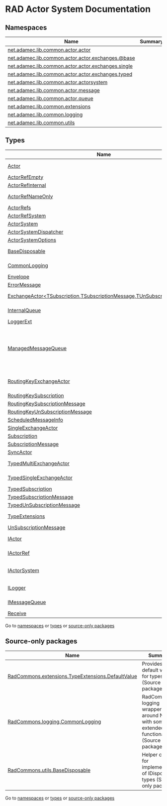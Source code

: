 #  RAD Actor System Documentation #
##  <a id="namespace-list" />  Namespaces ##

 | Name | Summary | 
 | ------ | --------- | 
 | [net.adamec.lib.common.actor.actor](net.adamec.lib.common.actor.actor__1ldg5ba.md#n-net.adamec.lib.common.actor.actor__1ldg5ba) |  | 
 | [net.adamec.lib.common.actor.actor.exchanges.@base](net.adamec.lib.common.actor.actor.exchanges.@base__1g84l6h.md#n-net.adamec.lib.common.actor.actor.exchanges.base__1g84l6h) |  | 
 | [net.adamec.lib.common.actor.actor.exchanges.single](net.adamec.lib.common.actor.actor.exchanges.single__6r83x4.md#n-net.adamec.lib.common.actor.actor.exchanges.single__6r83x4) |  | 
 | [net.adamec.lib.common.actor.actor.exchanges.typed](net.adamec.lib.common.actor.actor.exchanges.typed__1mtmrao.md#n-net.adamec.lib.common.actor.actor.exchanges.typed__1mtmrao) |  | 
 | [net.adamec.lib.common.actor.actorsystem](net.adamec.lib.common.actor.actorsystem__1ihx1md.md#n-net.adamec.lib.common.actor.actorsystem__1ihx1md) |  | 
 | [net.adamec.lib.common.actor.message](net.adamec.lib.common.actor.message__m00bpk.md#n-net.adamec.lib.common.actor.message__m00bpk) |  | 
 | [net.adamec.lib.common.actor.queue](net.adamec.lib.common.actor.queue__1lh8qrc.md#n-net.adamec.lib.common.actor.queue__1lh8qrc) |  | 
 | [net.adamec.lib.common.extensions](net.adamec.lib.common.extensions__1vwuhoq.md#n-net.adamec.lib.common.extensions__1vwuhoq) |  | 
 | [net.adamec.lib.common.logging](net.adamec.lib.common.logging__1g9pm29.md#n-net.adamec.lib.common.logging__1g9pm29) |  | 
 | [net.adamec.lib.common.utils](net.adamec.lib.common.utils__7vdji9.md#n-net.adamec.lib.common.utils__7vdji9) |  | 

##  <a id="type-list" />  Types ##

 | Name | Modifier | Kind | Summary | 
 | ------ | ---------- | ------ | --------- | 
 | [Actor](net.adamec.lib.common.actor.actor__1ldg5ba.md#t-net.adamec.lib.common.actor.actor.actor__buuxwr) | public abstract | Class | Reference implementation of [IActor](net.adamec.lib.common.actor.actor__1ldg5ba.md#t-net.adamec.lib.common.actor.actor.iactor__16hx1xi) that can be simply inherited in own actors. It provides the automatic registration in constructor and de-registration while disposing. The actor reference is published via [Self](net.adamec.lib.common.actor.actor__1ldg5ba.md#p-net.adamec.lib.common.actor.actor.actor.self__1kgayjx) property. | 
 | [ActorRefEmpty](net.adamec.lib.common.actor.actor__1ldg5ba.md#t-net.adamec.lib.common.actor.actor.actorrefempty__c8py9n) | public | Class | Reference to empty virtual actor | 
 | [ActorRefInternal](net.adamec.lib.common.actor.actor__1ldg5ba.md#t-net.adamec.lib.common.actor.actor.actorrefinternal__1l1obal) | internal | Class | Internal implementation of actor reference. Encapsulates the mailbox (queue) for the actor | 
 | [ActorRefNameOnly](net.adamec.lib.common.actor.actor__1ldg5ba.md#t-net.adamec.lib.common.actor.actor.actorrefnameonly__eu2rbh) | public abstract | Class | Base class for the virtual actors | 
 | [ActorRefs](net.adamec.lib.common.actor.actor__1ldg5ba.md#t-net.adamec.lib.common.actor.actor.actorrefs__17fr5vh) | public | Class | Common references to virtual actors | 
 | [ActorRefSystem](net.adamec.lib.common.actor.actor__1ldg5ba.md#t-net.adamec.lib.common.actor.actor.actorrefsystem__43zotr) | public | Class | Reference to system virtual actor | 
 | [ActorSystem](net.adamec.lib.common.actor.actorsystem__1ihx1md.md#t-net.adamec.lib.common.actor.actorsystem.actorsystem__2jlyi3) | public | Class | Implementation of actor system | 
 | [ActorSystemDispatcher](net.adamec.lib.common.actor.actorsystem__1ihx1md.md#t-net.adamec.lib.common.actor.actorsystem.actorsystemdispatcher__1p6wtbe) | internal | Class | Message dispatched used by [ActorSystem](net.adamec.lib.common.actor.actorsystem__1ihx1md.md#p-net.adamec.lib.common.actor.actorsystem.actorsystemdispatcher.actorsystem__1osgm3w) | 
 | [ActorSystemOptions](net.adamec.lib.common.actor.actorsystem__1ihx1md.md#t-net.adamec.lib.common.actor.actorsystem.actorsystemoptions__1e8lf7j) | public | Class | User defined configuration of [ActorSystem](net.adamec.lib.common.actor.actorsystem__1ihx1md.md#t-net.adamec.lib.common.actor.actorsystem.actorsystem__2jlyi3) | 
 | [BaseDisposable](net.adamec.lib.common.utils__7vdji9.md#t-net.adamec.lib.common.utils.basedisposable__7s72ps) | public abstract | Class | Helper class for implementation of <a href="https://docs.microsoft.com/en-us/dotnet/api/system.idisposable" target="_blank" >System.IDisposable</a> types | 
 | [CommonLogging](net.adamec.lib.common.logging__1g9pm29.md#t-net.adamec.lib.common.logging.commonlogging__1dar5wb) | internal static | Class | [ILogger](net.adamec.lib.common.logging__1g9pm29.md#t-net.adamec.lib.common.logging.ilogger__y2ollm) factory | 
 | [Envelope](net.adamec.lib.common.actor.message__m00bpk.md#t-net.adamec.lib.common.actor.message.envelope__5oxc3s) | public | Class | Message envelope | 
 | [ErrorMessage](net.adamec.lib.common.actor.message__m00bpk.md#t-net.adamec.lib.common.actor.message.errormessage__1gj1wb) | public | Class | Specialized [Envelope](net.adamec.lib.common.actor.message__m00bpk.md#t-net.adamec.lib.common.actor.message.envelope__5oxc3s) for messages in [ErrorMessageQueue](net.adamec.lib.common.actor.actorsystem__1ihx1md.md#p-net.adamec.lib.common.actor.actorsystem.iactorsystem.errormessagequeue__v9i6fy) | 
 | [ExchangeActor&lt;TSubscription,TSubscriptionMessage,TUnSubscriptionMessage&gt;](net.adamec.lib.common.actor.actor.exchanges.@base__1g84l6h.md#t-net.adamec.lib.common.actor.actor.exchanges.base.exchangeactor-3__1p1cfiq) | public abstract | Class | Exchange actor base class providing the common logic for implementation of exchanges - the actors routing the messages to another actors based on subscriptions. | 
 | [InternalQueue](net.adamec.lib.common.actor.queue__1lh8qrc.md#t-net.adamec.lib.common.actor.queue.internalqueue__49i5r8) | internal | Class | An unbounded mailbox managed message queue used by [ManagedMessageQueue](net.adamec.lib.common.actor.queue__1lh8qrc.md#t-net.adamec.lib.common.actor.queue.managedmessagequeue__1xckl09) as the main message queue Allows access to stored messages for monitoring using [Copy()](net.adamec.lib.common.actor.queue__1lh8qrc.md#m-net.adamec.lib.common.actor.queue.internalqueue.copy__1co1b8y) . Note: the messages in the array must not be modified!!! | 
 | [LoggerExt](net.adamec.lib.common.logging__1g9pm29.md#t-net.adamec.lib.common.logging.loggerext__ac9km2) | internal | Class | [ILogger](net.adamec.lib.common.logging__1g9pm29.md#t-net.adamec.lib.common.logging.ilogger__y2ollm) extensions | 
 | [ManagedMessageQueue](net.adamec.lib.common.actor.queue__1lh8qrc.md#t-net.adamec.lib.common.actor.queue.managedmessagequeue__1xckl09) | public | Class | Message queue for <em>net.adamec.home.control.common.actor.manager.mailbox.ManagedUnboundedDequeBasedMailbox</em> allowing the monitoring (access to) messages stores in the queue The main queue is implemented using <em>net.adamec.home.control.common.actor.manager.mailbox.ManagedMessageQueue</em> and also uses a <a href="https://docs.microsoft.com/en-us/dotnet/api/system.collections.generic.stack-1" target="_blank" >System.Collections.Generic.Stack`1</a> internally to store each individual <em>net.adamec.home.control.common.actor.manager.mailbox.ManagedMessageQueue.EnqueueFirst(Akka.Actor.Envelope)</em> messages - supports stashing | 
 | [RoutingKeyExchangeActor](net.adamec.lib.common.actor.actor.exchanges.typed__1mtmrao.md#t-net.adamec.lib.common.actor.actor.exchanges.typed.routingkeyexchangeactor__1inw5x7) | public | Class | Exchange Actor with zero or more actors per message type with routing based also on routing key Subscriptions are per actor, type and routing key. Subscription filter gets the all subscriptions where message is instance of  filter type or its children and the routing keys match | 
 | [RoutingKeySubscription](net.adamec.lib.common.actor.actor.exchanges.typed__1mtmrao.md#t-net.adamec.lib.common.actor.actor.exchanges.typed.routingkeysubscription__1t32gw0) | public | Class | Subscription for exchanges that routes the messages based on their type and routing key | 
 | [RoutingKeySubscriptionMessage](net.adamec.lib.common.actor.actor.exchanges.typed__1mtmrao.md#t-net.adamec.lib.common.actor.actor.exchanges.typed.routingkeysubscriptionmessage__1h3lr73) | public | Class | Subscription message for [RoutingKeySubscription](net.adamec.lib.common.actor.actor.exchanges.typed__1mtmrao.md#t-net.adamec.lib.common.actor.actor.exchanges.typed.routingkeysubscription__1t32gw0) | 
 | [RoutingKeyUnSubscriptionMessage](net.adamec.lib.common.actor.actor.exchanges.typed__1mtmrao.md#t-net.adamec.lib.common.actor.actor.exchanges.typed.routingkeyunsubscriptionmessage__emjdu2) | public | Class | UnSubscription message for [RoutingKeySubscription](net.adamec.lib.common.actor.actor.exchanges.typed__1mtmrao.md#t-net.adamec.lib.common.actor.actor.exchanges.typed.routingkeysubscription__1t32gw0) | 
 | [ScheduledMessageInfo](net.adamec.lib.common.actor.actorsystem__1ihx1md.md#t-net.adamec.lib.common.actor.actorsystem.scheduledmessageinfo__ifn4s5) | internal | Class | Scheduled message definition | 
 | [SingleExchangeActor](net.adamec.lib.common.actor.actor.exchanges.single__6r83x4.md#t-net.adamec.lib.common.actor.actor.exchanges.single.singleexchangeactor__1q6rr7y) | public | Class | Exchange Actor with zero or one subscriber | 
 | [Subscription](net.adamec.lib.common.actor.actor.exchanges.@base__1g84l6h.md#t-net.adamec.lib.common.actor.actor.exchanges.base.subscription__1q5jclm) | public | Class | Base exchange actor subscription | 
 | [SubscriptionMessage](net.adamec.lib.common.actor.actor.exchanges.@base__1g84l6h.md#t-net.adamec.lib.common.actor.actor.exchanges.base.subscriptionmessage__1d4egm1) | public | Class | Base exchange actor subscription messages | 
 | [SyncActor](net.adamec.lib.common.actor.actor__1ldg5ba.md#t-net.adamec.lib.common.actor.actor.syncactor__cgt0u6) | internal | Class | Internal actor used in [Ask(IActorRef, object, Type, int, bool)](net.adamec.lib.common.actor.actorsystem__1ihx1md.md#m-net.adamec.lib.common.actor.actorsystem.iactorsystem.ask_net.adamec.lib.common.actor.actor.iactorref-system.object-system.type-system.int32-system.boolean___14ecl67) methods to implement Request-Reply pattern | 
 | [TypedMultiExchangeActor](net.adamec.lib.common.actor.actor.exchanges.typed__1mtmrao.md#t-net.adamec.lib.common.actor.actor.exchanges.typed.typedmultiexchangeactor__1rgmwat) | public | Class | Exchange Actor with zero or more actors per message type Subscriptions are per actor and type. Subscription filter gets the all subscriptions where message is instance of  filter type or its children | 
 | [TypedSingleExchangeActor](net.adamec.lib.common.actor.actor.exchanges.typed__1mtmrao.md#t-net.adamec.lib.common.actor.actor.exchanges.typed.typedsingleexchangeactor__i752da) | public | Class | Exchange Actor with zero or one actor per message type Subscriptions are per type. Subscription filter gets the exact type match and if not found, then first match where message is instance of  filter type or its children | 
 | [TypedSubscription](net.adamec.lib.common.actor.actor.exchanges.typed__1mtmrao.md#t-net.adamec.lib.common.actor.actor.exchanges.typed.typedsubscription__otg9b) | public | Class | Subscription for exchanges that routes the messages based on their type | 
 | [TypedSubscriptionMessage](net.adamec.lib.common.actor.actor.exchanges.typed__1mtmrao.md#t-net.adamec.lib.common.actor.actor.exchanges.typed.typedsubscriptionmessage__1hh0wlc) | public | Class | Subscription message for [TypedSubscription](net.adamec.lib.common.actor.actor.exchanges.typed__1mtmrao.md#t-net.adamec.lib.common.actor.actor.exchanges.typed.typedsubscription__otg9b) | 
 | [TypedUnSubscriptionMessage](net.adamec.lib.common.actor.actor.exchanges.typed__1mtmrao.md#t-net.adamec.lib.common.actor.actor.exchanges.typed.typedunsubscriptionmessage__9g51i3) | public | Class | UnSubscription message for [TypedSubscription](net.adamec.lib.common.actor.actor.exchanges.typed__1mtmrao.md#t-net.adamec.lib.common.actor.actor.exchanges.typed.typedsubscription__otg9b) | 
 | [TypeExtensions](net.adamec.lib.common.extensions__1vwuhoq.md#t-net.adamec.lib.common.extensions.typeextensions__63ezc8) | internal static | Class | <a href="https://docs.microsoft.com/en-us/dotnet/api/system.type" target="_blank" >System.Type</a> extensions | 
 | [UnSubscriptionMessage](net.adamec.lib.common.actor.actor.exchanges.@base__1g84l6h.md#t-net.adamec.lib.common.actor.actor.exchanges.base.unsubscriptionmessage__15gfzkw) | public | Class | Base exchange actor un-subscription message | 
 | [IActor](net.adamec.lib.common.actor.actor__1ldg5ba.md#t-net.adamec.lib.common.actor.actor.iactor__16hx1xi) | public abstract | Interface | Actor interface | 
 | [IActorRef](net.adamec.lib.common.actor.actor__1ldg5ba.md#t-net.adamec.lib.common.actor.actor.iactorref__63mbv) | public abstract | Interface | Reference to actor | 
 | [IActorSystem](net.adamec.lib.common.actor.actorsystem__1ihx1md.md#t-net.adamec.lib.common.actor.actorsystem.iactorsystem__wkr3cs) | public abstract | Interface | The Actor System published interface Provides access to options and system queues, supports the actor (de)registration, dispatcher management (start/stop) as well as message scheduling and synchronous (Request-Reply) messaging. | 
 | [ILogger](net.adamec.lib.common.logging__1g9pm29.md#t-net.adamec.lib.common.logging.ilogger__y2ollm) | internal abstract | Interface | Logger interface - wrapper around the <em>NLog.ILogger</em> with some additional methods | 
 | [IMessageQueue](net.adamec.lib.common.actor.queue__1lh8qrc.md#t-net.adamec.lib.common.actor.queue.imessagequeue__1ndgarl) | public abstract | Interface |  | 
 | [Receive](net.adamec.lib.common.actor.actor__1ldg5ba.md#t-net.adamec.lib.common.actor.actor.receive__1adwyjn) | public | Delegate | Delegate describing the recipient target (method processing the messages) | 

Go to [namespaces](net.adamec.lib.common.actor.md#namespace-list) or [types](net.adamec.lib.common.actor.md#type-list) or [source-only packages](net.adamec.lib.common.actor.md#package-list)


 


##  <a id="package-list" />  Source-only packages ##

 | Name | Summary | 
 | ------ | --------- | 
 | [RadCommons.extensions.TypeExtensions.DefaultValue](src-only-packages--.md#src-only-package--RadCommons.extensions.TypeExtensions.DefaultValue) | Provides default value for types (Source only package). | 
 | [RadCommons.logging.CommonLogging](src-only-packages--.md#src-only-package--RadCommons.logging.CommonLogging) | RadCommons logging wrapper around NLog with some extended functionality (Source only package). | 
 | [RadCommons.utils.BaseDisposable](src-only-packages--.md#src-only-package--RadCommons.utils.BaseDisposable) | Helper class for implementation of IDisposable types (Source only package). | 

Go to [namespaces](net.adamec.lib.common.actor.md#namespace-list) or [types](net.adamec.lib.common.actor.md#type-list) or [source-only packages](net.adamec.lib.common.actor.md#package-list)


 



